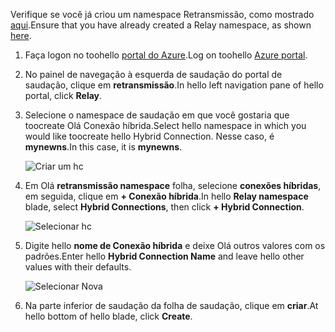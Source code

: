 <span data-ttu-id="4ed95-101">Verifique se você já criou um namespace Retransmissão, como mostrado [aqui][namespace-how-to].</span><span class="sxs-lookup"><span data-stu-id="4ed95-101">Ensure that you have already created a Relay namespace, as shown [here][namespace-how-to].</span></span>

1. <span data-ttu-id="4ed95-102">Faça logon no toohello [portal do Azure](https://portal.azure.com).</span><span class="sxs-lookup"><span data-stu-id="4ed95-102">Log on toohello [Azure portal](https://portal.azure.com).</span></span>
2. <span data-ttu-id="4ed95-103">No painel de navegação à esquerda de saudação do portal de saudação, clique em **retransmissão**.</span><span class="sxs-lookup"><span data-stu-id="4ed95-103">In hello left navigation pane of hello portal, click **Relay**.</span></span>
3. <span data-ttu-id="4ed95-104">Selecione o namespace de saudação em que você gostaria que toocreate Olá Conexão híbrida.</span><span class="sxs-lookup"><span data-stu-id="4ed95-104">Select hello namespace in which you would like toocreate hello Hybrid Connection.</span></span> <span data-ttu-id="4ed95-105">Nesse caso, é **mynewns**.</span><span class="sxs-lookup"><span data-stu-id="4ed95-105">In this case, it is **mynewns**.</span></span>
   
    ![Criar um hc](./media/relay-create-hybrid-connection-portal/create-hc-1.png)
4. <span data-ttu-id="4ed95-107">Em Olá **retransmissão namespace** folha, selecione **conexões híbridas**, em seguida, clique em **+ Conexão híbrida**.</span><span class="sxs-lookup"><span data-stu-id="4ed95-107">In hello **Relay namespace** blade, select **Hybrid Connections**, then click **+ Hybrid Connection**.</span></span>
   
    ![Selecionar hc](./media/relay-create-hybrid-connection-portal/create-hc-2.png)
5. <span data-ttu-id="4ed95-109">Digite hello **nome de Conexão híbrida** e deixe Olá outros valores com os padrões.</span><span class="sxs-lookup"><span data-stu-id="4ed95-109">Enter hello **Hybrid Connection Name** and leave hello other values with their defaults.</span></span>
   
    ![Selecionar Nova](./media/relay-create-hybrid-connection-portal/create-hc-3.png)
6. <span data-ttu-id="4ed95-111">Na parte inferior de saudação da folha de saudação, clique em **criar**.</span><span class="sxs-lookup"><span data-stu-id="4ed95-111">At hello bottom of hello blade, click **Create**.</span></span>

[namespace-how-to]: ../articles/service-bus-relay/relay-create-namespace-portal.md 
